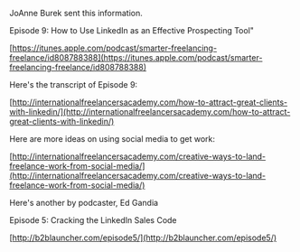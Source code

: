 JoAnne Burek sent this information.

  

Episode 9: How to Use LinkedIn as an Effective Prospecting Tool"

  

[https://itunes.apple.com/podcast/smarter-freelancing-freelance/id808788388](https://itunes.apple.com/podcast/smarter-freelancing-freelance/id808788388)

  

Here's the transcript of Episode 9:

  

[http://internationalfreelancersacademy.com/how-to-attract-great-clients-with-linkedin/](http://internationalfreelancersacademy.com/how-to-attract-great-clients-with-linkedin/)

  

Here are more ideas on using social media to get work:

  

[http://internationalfreelancersacademy.com/creative-ways-to-land-freelance-work-from-social-media/](http://internationalfreelancersacademy.com/creative-ways-to-land-freelance-work-from-social-media/)

  

Here's another by podcaster, Ed Gandia

  

Episode 5: Cracking the LinkedIn Sales Code

[http://b2blauncher.com/episode5/](http://b2blauncher.com/episode5/)